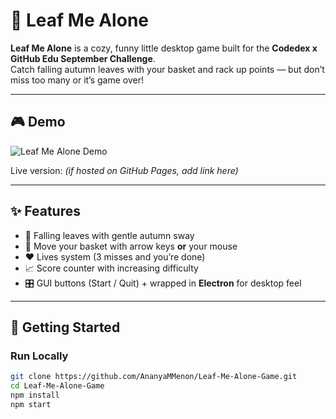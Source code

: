 # 🍂 Leaf Me Alone

**Leaf Me Alone** is a cozy, funny little desktop game built for the **Codedex x GitHub Edu September Challenge**.  
Catch falling autumn leaves with your basket and rack up points — but don’t miss too many or it’s game over!  

---

## 🎮 Demo

![Leaf Me Alone Demo](https://github.com/AnanyaMMenon/Leaf-Me-Alone-Game/blob/main/assets/screenshots.gif?raw=true)


Live version: *(if hosted on GitHub Pages, add link here)*  

---

## ✨ Features

- 🍁 Falling leaves with gentle autumn sway  
- 🧺 Move your basket with arrow keys **or** your mouse  
- ❤️ Lives system (3 misses and you’re done)  
- 📈 Score counter with increasing difficulty  
- 🎛️ GUI buttons (Start / Quit) + wrapped in **Electron** for desktop feel  

---

## 🚀 Getting Started

### Run Locally
```bash
git clone https://github.com/AnanyaMMenon/Leaf-Me-Alone-Game.git
cd Leaf-Me-Alone-Game
npm install
npm start
